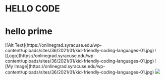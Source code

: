 # HELLO CODE

<h1>hello prime</h1>
![Alt Text](https://onlinegrad.syracuse.edu/wp-content/uploads/sites/36/2021/01/kid-friendly-coding-languages-01.jpg)
![Logo](https://onlinegrad.syracuse.edu/wp-content/uploads/sites/36/2021/01/kid-friendly-coding-languages-01.jpg)
![My Image](https://onlinegrad.syracuse.edu/wp-content/uploads/sites/36/2021/01/kid-friendly-coding-languages-01.jpg)
  <img src="https://img.shields.io/badge/Click%20Me-Button-blue](https://onlinegrad.syracuse.edu/wp-content/uploads/sites/36/2021/01/kid-friendly-coding-languages-01.jpg" />


